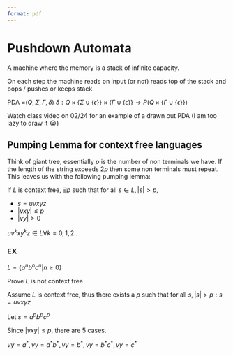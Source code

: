 ```yaml
---
format: pdf
---
```


# Pushdown Automata
A machine where the memory is a stack of infinite capacity.

On each step the machine reads on input (or not) reads top of the stack and pops / pushes or keeps stack.

PDA =$(Q,\Sigma,\Gamma,\delta)$
$\delta : Q\times\{\Sigma\cup\{\epsilon\}\}\times \{\Gamma\cup\{\epsilon\}\}\rightarrow P(Q\times\{\Gamma\cup\{\epsilon\}\})$

Watch class video on 02/24 for an example of a drawn out PDA (I am too lazy to draw it :sob:)

## Pumping Lemma for context free languages
Think of giant tree, essentially $p$ is the number of non terminals we have. If the length of the string exceeds $2p$ then some non terminals must repeat. This leaves us with the following pumping lemma:

If $L$ is context free, $\exists p$ such that for all $s\in L, |s|>p$,

- $s=uvxyz$
- $|vxy|\leq p$
- $|vy|>0$

$uv^kxy^kz\in L\forall k=0,1,2..$

### EX

$L=\{a^nb^nc^n|n\geq 0\}$

Prove $L$ is not context free

Assume $L$ is context free, thus there exists a $p$ such that for all $s,|s|>p:s=uvxyz$ 

Let $s=a^pb^pc^p$

Since $|vxy|\leq p$, there are 5 cases.

$vy=a^*,vy=a^*b^*,vy=b^*,vy=b^*c^*,vy=c^*$
